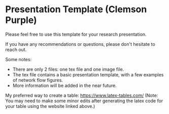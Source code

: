 # Presentation Template (Clemson Purple)

Please feel free to use this template for your research presentation. 

If you have any recommendations or questions, please don't hesitate to reach out. 

Some notes:
- There are only 2 files: one tex file and one image file.
- The tex file contains a basic presentation template, with a few examples of network flow figures.
- More information will be added in the near future.

My preferred way to create a table: https://www.latex-tables.com/
(Note: You may need to make some minor edits after generating the latex code for your table using the website linked above.)
